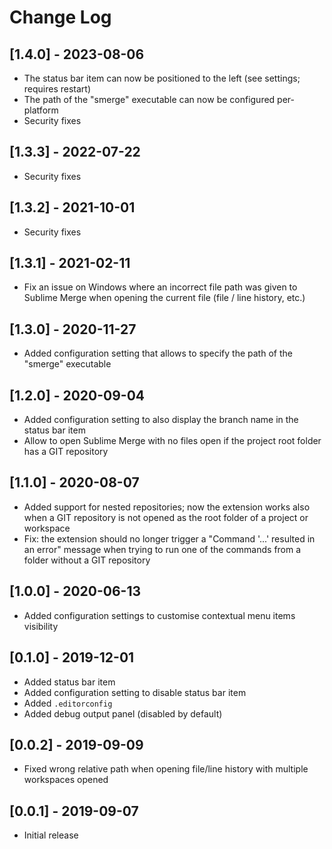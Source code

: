 # Change Log

## [1.4.0] - 2023-08-06

- The status bar item can now be positioned to the left (see settings; requires restart)
- The path of the "smerge" executable can now be configured per-platform
- Security fixes

## [1.3.3] - 2022-07-22

- Security fixes

## [1.3.2] - 2021-10-01

- Security fixes

## [1.3.1] - 2021-02-11

- Fix an issue on Windows where an incorrect file path was given to Sublime Merge
  when opening the current file (file / line history, etc.)

## [1.3.0] - 2020-11-27

- Added configuration setting that allows to specify the path of the "smerge" executable

## [1.2.0] - 2020-09-04

- Added configuration setting to also display the branch name in the status bar item
- Allow to open Sublime Merge with no files open if the project root folder has a GIT repository

## [1.1.0] - 2020-08-07

- Added support for nested repositories; now the extension works also when a GIT repository
  is not opened as the root folder of a project or workspace
- Fix: the extension should no longer trigger a "Command '...' resulted in an error" message
  when trying to run one of the commands from a folder without a GIT repository

## [1.0.0] - 2020-06-13

- Added configuration settings to customise contextual menu items visibility

## [0.1.0] - 2019-12-01

- Added status bar item
- Added configuration setting to disable status bar item
- Added `.editorconfig`
- Added debug output panel (disabled by default)

## [0.0.2] - 2019-09-09

- Fixed wrong relative path when opening file/line history with multiple workspaces opened

## [0.0.1] - 2019-09-07

- Initial release
